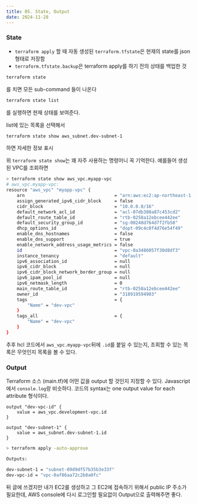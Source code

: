 ```yaml
---
title: 05. State, Output
date: 2024-11-28
---
```

### State
- `terraform apply` 할 때 자동 생성된 `terraform.tfstate`은 현재의 state를 json 형태로 저장함
- `terraform.tfstate.backup`은 terraform apply를 하기 전의 상태를 백업한 것

```sh
terraform state
```
를 치면 모든 sub-command 들이 나온다

```sh
terraform state list
```
를 실행하면 현재 상태를 보여준다.

list에 있는 목록을 선택해서
```sh
terraform state show aws_subnet.dev-subnet-1
```
하면 자세한 정보 표시

위 `terraform state show`는 꽤 자주 사용하는 명령어니 꼭 기억한다.
예를들어 생성된 VPC를 조회하면
```sh hl:1
> terraform state show aws_vpc.myapp-vpc             
# aws_vpc.myapp-vpc:
resource "aws_vpc" "myapp-vpc" {
    arn                                  = "arn:aws:ec2:ap-northeast-1:318919594903:vpc/vpc-0a3486057f30d8df3"
    assign_generated_ipv6_cidr_block     = false
    cidr_block                           = "10.0.0.0/16"
    default_network_acl_id               = "acl-07db380a87c453cd2"
    default_route_table_id               = "rtb-0258a12ebcee442ee"
    default_security_group_id            = "sg-00248d764d7f2fb58"
    dhcp_options_id                      = "dopt-09c4c0f4d76e54f49"
    enable_dns_hostnames                 = false
    enable_dns_support                   = true
    enable_network_address_usage_metrics = false
    id                                   = "vpc-0a3486057f30d8df3"
    instance_tenancy                     = "default"
    ipv6_association_id                  = null
    ipv6_cidr_block                      = null
    ipv6_cidr_block_network_border_group = null
    ipv6_ipam_pool_id                    = null
    ipv6_netmask_length                  = 0
    main_route_table_id                  = "rtb-0258a12ebcee442ee"
    owner_id                             = "318919594903"
    tags                                 = {
        "Name" = "dev-vpc"
    }
    tags_all                             = {
        "Name" = "dev-vpc"
    }
}
```

추후 hcl 코드에서 `aws_vpc.myapp-vpc`뒤에 `.id`를 붙일 수 있는지, 조회할 수 있는 목록은 무엇인지 목록을 볼 수 있다.

### Output
Terraform 소스 (main.tf)에 어떤 값을 output 할 것인지 지정할 수 있다.
Javascript에서 `console.log`랑 비슷하다.
코드의 syntax는 one output value for each attribute 형식이다.

```hcl title:main.tf ln:22
output "dev-vpc-id" {
	value = aws_vpc.development-vpc.id
}

output "dev-subnet-1" {
	value = aws_subnet.dev-subnet-1.id
}
```

```sh title:result
> terraform apply -auto-approve

Outputs:

dev-subnet-1 = "subnet-09d9df57b35b3e33f"
dev-vpc-id = "vpc-0af86aa72c2b8a0fc"
```

뒤 글에 쓰겠지만 내가 EC2를 생성하고 그 EC2에 접속하기 위해서 public IP 주소가 필요한데, AWS console에 다시 로그인할 필요없이 Output으로 출력해주면 좋다.